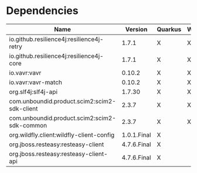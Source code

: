 # Dependencies

| Name | Version | Quarkus | Wildfly | Download |
| --- | --- | --- | --- | --- |
| io.github.resilience4j:resilience4j-retry | 1.7.1 | X | X | [link](https://repo1.maven.org/maven2/io/github/resilience4j/resilience4j-retry/1.7.1/resilience4j-retry-1.7.1.jar) |
| io.github.resilience4j:resilience4j-core | 1.7.1 | X | X | [link](https://repo1.maven.org/maven2/io/github/resilience4j/resilience4j-core/1.7.1/resilience4j-core-1.7.1.jar) |
| io.vavr:vavr | 0.10.2 | X | X | [link](https://repo1.maven.org/maven2/io/vavr/vavr/0.10.2/vavr-0.10.2.jar) |
| io.vavr:vavr-match | 0.10.2 | X | X | [link](https://repo1.maven.org/maven2/io/vavr/vavr-match/0.10.2/vavr-match-0.10.2.jar) |
| org.slf4j:slf4j-api | 1.7.30 | X | X | [link](https://repo1.maven.org/maven2/org/slf4j/slf4j-api/1.7.30/slf4j-api-1.7.30.jar) |
| com.unboundid.product.scim2:scim2-sdk-client | 2.3.7 | X | X | [link](https://repo1.maven.org/maven2/com/unboundid/product/scim2/scim2-sdk-client/2.3.7/scim2-sdk-client-2.3.7.jar) |
| com.unboundid.product.scim2:scim2-sdk-common | 2.3.7 | X | X | [link](https://repo1.maven.org/maven2/com/unboundid/product/scim2/scim2-sdk-common/2.3.7/scim2-sdk-common-2.3.7.jar) |
| org.wildfly.client:wildfly-client-config | 1.0.1.Final | X |  | [link](https://repo1.maven.org/maven2/org/wildfly/client/wildfly-client-config/1.0.1.Final/wildfly-client-config-1.0.1.Final.jar) |
| org.jboss.resteasy:resteasy-client | 4.7.6.Final | X |  | [link](https://repo1.maven.org/maven2/org/jboss/resteasy/resteasy-client/4.7.6.Final/resteasy-client-4.7.6.Final.jar) |
| org.jboss.resteasy:resteasy-client-api | 4.7.6.Final | X |  | [link](https://repo1.maven.org/maven2/org/jboss/resteasy/resteasy-client-api/4.7.6.Final/resteasy-client-api-4.7.6.Final.jar) |